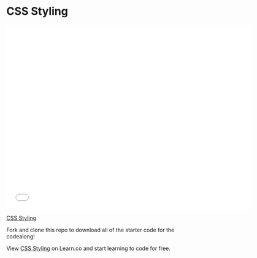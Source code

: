 # CSS Styling

<iframe width="640" height="480" src="//www.youtube.com/embed/aA8k-hK8qzg?rel=0&modestbranding=1" frameborder="0" allowfullscreen></iframe><p><a href="https://www.youtube.com/watch?v=aA8k-hK8qzg">CSS Styling</a></p>

Fork and clone this repo to download all of the starter code for the codealong!

<p data-visibility='hidden'>View <a href='https://learn.co/lessons/CSS-Styling' title='CSS Styling'>CSS Styling</a> on Learn.co and start learning to code for free.</p>
